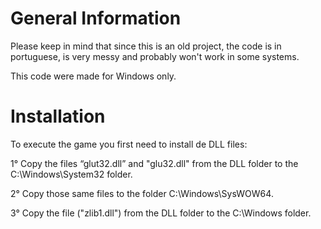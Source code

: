 # General Information

Please keep in mind that since this is an old project, the code is in portuguese, is very messy and probably won't work in some systems.

This code were made for Windows only.

# Installation

To execute the game you first need to install de DLL files:

1° Copy the files “glut32.dll” and "glu32.dll" from the DLL folder to the C:\Windows\System32 folder. 

2° Copy those same files to the folder C:\Windows\SysWOW64.

3° Copy the file ("zlib1.dll") from the DLL folder to the C:\Windows folder.
